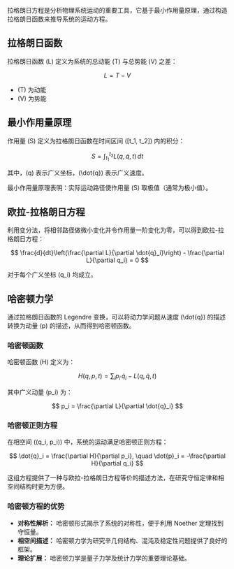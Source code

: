 
拉格朗日方程是分析物理系统运动的重要工具，它基于最小作用量原理，通过构造拉格朗日函数来推导系统的运动方程。

## 拉格朗日函数

拉格朗日函数 \(L\) 定义为系统的总动能 \(T\) 与总势能 \(V\) 之差：

$$
L = T - V
$$

- \(T\) 为动能
- \(V\) 为势能

## 最小作用量原理

作用量 \(S\) 定义为拉格朗日函数在时间区间 \([t_1, t_2]\) 内的积分：

$$
S = \int_{t_1}^{t_2} L(q, \dot{q}, t) \, dt
$$

其中，\(q\) 表示广义坐标，\(\dot{q}\) 表示广义速度。

最小作用量原理表明：实际运动路径使作用量 \(S\) 取极值（通常为极小值）。

## 欧拉-拉格朗日方程

利用变分法，将相邻路径做微小变化并令作用量一阶变化为零，可以得到欧拉-拉格朗日方程：

$$
\frac{d}{dt}\left(\frac{\partial L}{\partial \dot{q}_i}\right) - \frac{\partial L}{\partial q_i} = 0
$$

对于每个广义坐标 \(q_i\) 均成立。

## 哈密顿力学

通过拉格朗日函数的 Legendre 变换，可以将动力学问题从速度 \(\dot{q}\) 的描述转换为动量 \(p\) 的描述，从而得到哈密顿函数。

### 哈密顿函数

哈密顿函数 \(H\) 定义为：

$$
H(q, p, t) = \sum_{i} p_i\,\dot{q}_i - L(q, \dot{q}, t)
$$

其中广义动量 \(p_i\) 为：

$$
p_i = \frac{\partial L}{\partial \dot{q}_i}
$$

### 哈密顿正则方程

在相空间 \((q_i, p_i)\) 中，系统的运动满足哈密顿正则方程：

$$
\dot{q}_i = \frac{\partial H}{\partial p_i}, \quad
\dot{p}_i = -\frac{\partial H}{\partial q_i}
$$

这组方程提供了一种与欧拉-拉格朗日方程等价的描述方法，在研究守恒定律和相空间结构时更为方便。

### 哈密顿方程的优势

- **对称性解析：** 哈密顿形式揭示了系统的对称性，便于利用 Noether 定理找到守恒量。
- **相空间描述：** 哈密顿力学为研究辛几何结构、混沌及稳定性问题提供了良好的框架。
- **理论扩展：** 哈密顿力学是量子力学及统计力学的重要理论基础。
